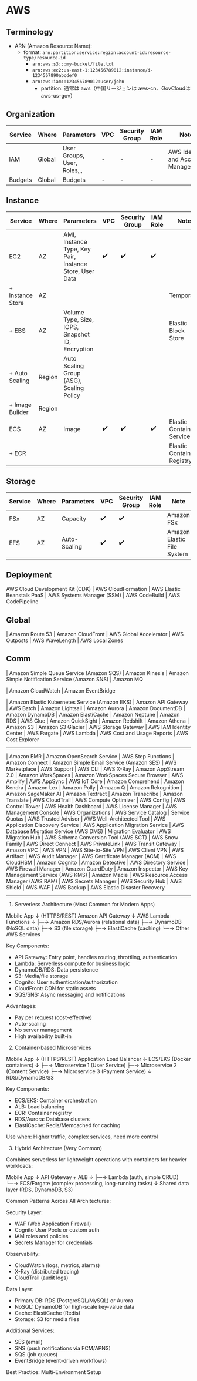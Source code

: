 # AWS

## Terminology
- ARN (Amazon Resource Name):
  - format: `arn:partition:service:region:account-id:resource-type/resource-id`
    - `arn:aws:s3:::my-bucket/file.txt`
    - `arn:aws:ec2:us-east-1:123456789012:instance/i-1234567890abcdef0`
    - `arn:aws:iam::123456789012:user/john`
      - partition: 通常は aws（中国リージョンは aws-cn、GovCloudは aws-us-gov）

## Organization
| Service | Where | Parameters | VPC | Security Group | IAM Role | Note |
| - | - | - | - | - | - | - |
| IAM | Global | User Groups, User, Roles,,, | - | - | - | AWS Identity and Access Management |
| Budgets | Global | Budgets | - | - | - |  |

## Instance

| Service | Where | Parameters | VPC | Security Group | IAM Role | Note |
| - | - | - | - | - | - | - |
| EC2 | AZ | AMI, Instance Type, Key Pair, Instance Store, User Data  | ✔️| ✔️| ✔️|  |
| + Instance Store | AZ |  | | | | Temporary |
| + EBS | AZ | Volume Type, Size, IOPS, Snapshot ID, Encryption | | | | Elastic Block Store |
| + Auto Scaling | Region | Auto Scaling Group (ASG), Scaling Policy | | | |  |
| + Image Builder | Region |  | | | |  |
| ECS | AZ | Image | ✔️| ✔️| ✔️| Elastic Container Service |
| + ECR |  |  |  |  | |  Elastic Container Registry |

## Storage
| Service | Where | Parameters | VPC | Security Group | IAM Role | Note |
| - | - | - | - | - | - | - |
| FSx | AZ | Capacity | ✔️| ✔️|  | Amazon FSx |
| EFS | AZ | Auto-Scaling | ✔️| ✔️|  | Amazon Elastic File System |


## Deployment

AWS Cloud Development Kit (CDK)
| AWS CloudFormation
| AWS Elastic Beanstalk    PaaS
| AWS Systems Manager (SSM)
| AWS CodeBuild
| AWS CodePipeline


## Global
| Amazon Route 53
| Amazon CloudFront
| AWS Global Accelerator
| AWS Outposts
| AWS WaveLength
| AWS Local Zones

## Comm
| Amazon Simple Queue Service (Amazon SQS)
| Amazon Kinesis
| Amazon Simple Notification Service (Amazon SNS)
| Amazon MQ

| Amazon CloudWatch
| Amazon EventBridge

| Amazon Elastic Kubernetes Service (Amazon EKS)
| Amazon API Gateway
| AWS Batch
| Amazon Lightsail
| Amazon Aurora
| Amazon DocumentDB
| Amazon DynamoDB
| Amazon ElastiCache
| Amazon Neptune
| Amazon RDS
| AWS Glue
| Amazon QuickSight
| Amazon Redshift
| Amazon Athena
| Amazon S3
| Amazon S3 Glacier
| AWS Storage Gateway
| AWS IAM Identity Center
| AWS Fargate
| AWS Lambda
| AWS Cost and Usage Reports
| AWS Cost Explorer

---

| Amazon EMR
| Amazon OpenSearch Service
| AWS Step Functions
| Amazon Connect
| Amazon Simple Email Service (Amazon SES)
| AWS Marketplace
| AWS Support
| AWS CLI
| AWS X-Ray
| Amazon AppStream 2.0
| Amazon WorkSpaces
| Amazon WorkSpaces Secure Browser
| AWS Amplify
| AWS AppSync
| AWS IoT Core
| Amazon Comprehend
| Amazon Kendra
| Amazon Lex
| Amazon Polly
| Amazon Q
| Amazon Rekognition
| Amazon SageMaker AI
| Amazon Textract
| Amazon Transcribe
| Amazon Translate
| AWS CloudTrail
| AWS Compute Optimizer
| AWS Config
| AWS Control Tower
| AWS Health Dashboard
| AWS License Manager
| AWS Management Console
| AWS Organizations
| AWS Service Catalog
| Service Quotas
| AWS Trusted Advisor
| AWS Well-Architected Tool
| AWS Application Discovery Service
| AWS Application Migration Service
| AWS Database Migration Service (AWS DMS)
| Migration Evaluator
| AWS Migration Hub
| AWS Schema Conversion Tool (AWS SCT)
| AWS Snow Family
| AWS Direct Connect
| AWS PrivateLink
| AWS Transit Gateway
| Amazon VPC
| AWS VPN
| AWS Site-to-Site VPN
| AWS Client VPN
| AWS Artifact
| AWS Audit Manager
| AWS Certificate Manager (ACM)
| AWS CloudHSM
| Amazon Cognito
| Amazon Detective
| AWS Directory Service
| AWS Firewall Manager
| Amazon GuardDuty
| Amazon Inspector
| AWS Key Management Service (AWS KMS)
| Amazon Macie
| AWS Resource Access Manager (AWS RAM)
| AWS Secrets Manager
| AWS Security Hub
| AWS Shield
| AWS WAF
| AWS Backup
| AWS Elastic Disaster Recovery

---

  1. Serverless Architecture (Most Common for Modern Apps)

  Mobile App
      ↓ (HTTPS/REST)
  Amazon API Gateway
      ↓
  AWS Lambda Functions
      ↓
  ├─→ Amazon RDS/Aurora (relational data)
  ├─→ DynamoDB (NoSQL data)
  ├─→ S3 (file storage)
  ├─→ ElastiCache (caching)
  └─→ Other AWS Services

  Key Components:
  - API Gateway: Entry point, handles routing, throttling, authentication
  - Lambda: Serverless compute for business logic
  - DynamoDB/RDS: Data persistence
  - S3: Media/file storage
  - Cognito: User authentication/authorization
  - CloudFront: CDN for static assets
  - SQS/SNS: Async messaging and notifications

  Advantages:
  - Pay per request (cost-effective)
  - Auto-scaling
  - No server management
  - High availability built-in

  2. Container-based Microservices

  Mobile App
      ↓ (HTTPS/REST)
  Application Load Balancer
      ↓
  ECS/EKS (Docker containers)
      ↓
  ├─→ Microservice 1 (User Service)
  ├─→ Microservice 2 (Content Service)
  ├─→ Microservice 3 (Payment Service)
      ↓
  RDS/DynamoDB/S3

  Key Components:
  - ECS/EKS: Container orchestration
  - ALB: Load balancing
  - ECR: Container registry
  - RDS/Aurora: Database clusters
  - ElastiCache: Redis/Memcached for caching

  Use when: Higher traffic, complex services, need more control

  3. Hybrid Architecture (Very Common)

  Combines serverless for lightweight operations with containers for heavier
  workloads:

  Mobile App
      ↓
  API Gateway + ALB
      ↓
  ├─→ Lambda (auth, simple CRUD)
  └─→ ECS/Fargate (complex processing, long-running tasks)
      ↓
  Shared data layer (RDS, DynamoDB, S3)

  Common Patterns Across All Architectures:

  Security Layer:
  - WAF (Web Application Firewall)
  - Cognito User Pools or custom auth
  - IAM roles and policies
  - Secrets Manager for credentials

  Observability:
  - CloudWatch (logs, metrics, alarms)
  - X-Ray (distributed tracing)
  - CloudTrail (audit logs)

  Data Layer:
  - Primary DB: RDS (PostgreSQL/MySQL) or Aurora
  - NoSQL: DynamoDB for high-scale key-value data
  - Cache: ElastiCache (Redis)
  - Storage: S3 for media files

  Additional Services:
  - SES (email)
  - SNS (push notifications via FCM/APNS)
  - SQS (job queues)
  - EventBridge (event-driven workflows)

  Best Practice: Multi-Environment Setup

